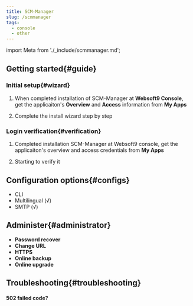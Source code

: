 ```yaml
---
title: SCM-Manager
slug: /scmmanager
tags:
  - console
  - other
---
```


import Meta from './_include/scmmanager.md';

<Meta name="meta" />

## Getting started{#guide}

### Initial setup{#wizard}

1. When completed installation of SCM-Manager at **Websoft9 Console**, get the applicaiton's **Overview** and **Access** information from **My Apps**  

2. Complete the install wizard step by step

### Login verification{#verification}

1. Completed installation SCM-Manager at Websoft9 console, get the applicaiton's overview and access credentials from **My Apps**  

2. Starting to verify it

## Configuration options{#configs}

- CLI
- Multilingual (√)
- SMTP (√)

## Administer{#administrator}

- **Password recover**
- **Change URL**
- **HTTPS**
- **Online backup**
- **Online upgrade**

## Troubleshooting{#troubleshooting}

#### 502 failed code?